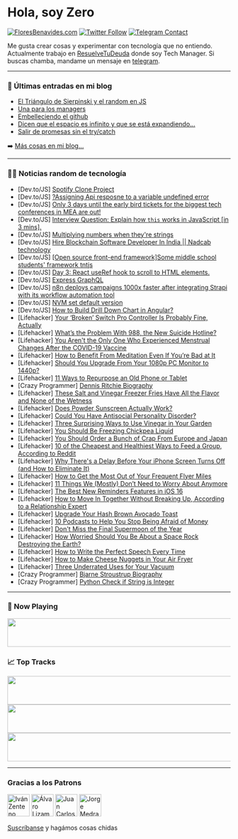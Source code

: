 # Hola, soy Zero

[![FloresBenavides.com](https://img.shields.io/website?down_message=oops&label=MiBlog&style=for-the-badge&up_message=online&url=https%3A%2F%2Ffloresbenavides.com)](https://floresbenavides.com) [![Twitter Follow](https://img.shields.io/twitter/follow/ZeroDragon?color=%231DA1F2&label=Follow&logo=twitter&logoColor=ffffff&style=for-the-badge)](https://twitter.com/zerodragon) [![Telegram Contact](https://img.shields.io/badge/escr%C3%ADbeme-ZeroDragon-%2326A5E4?style=for-the-badge&logo=telegram)](https://t.me/zerodragon)

Me gusta crear cosas y experimentar con tecnología que no entiendo.
Actualmente trabajo en [ResuelveTuDeuda](http://github.com/resuelve) donde soy Tech Manager.
Si buscas chamba, mandame un mensaje en [telegram](https://t.me/zerodragon).

---

### 📕 Últimas entradas en mi blog
<!-- BLOG-POST-LIST:START -->
- [El Triángulo de Sierpinski y el random en JS](https://floresbenavides.com/el-triangulo-de-sierpinski-y-el-random-en-js/)
- [Una para los managers](https://floresbenavides.com/una-para-los-managers/)
- [Embelleciendo el github](https://floresbenavides.com/embelleciendo-el-github/)
- [Dicen que el espacio es infinito y que se está expandiendo…](https://floresbenavides.com/dicen-que-el-espacio-es-infinito-y-que-se-esta-expandiendo/)
- [Salir de promesas sin el try/catch](https://floresbenavides.com/salir-de-promesas-sin-el-try-catch/)
<!-- BLOG-POST-LIST:END -->

➡️ [Más cosas en mi blog...](https://floresbenavides.com)

---

### 👨‍💻 Noticias random de tecnología
<!-- TECH-POSTS:START -->
- [Dev.to/JS] [Spotify Clone Project](https://dev.to/chiki1601/spotify-clone-project-e8)
- [Dev.to/JS] [?Assigning Api resposne to a variable undefined error](https://dev.to/hamsof/assigning-api-resposne-to-a-variable-undefined-error-235m)
- [Dev.to/JS] [Only 3 days until the early bird tickets for the biggest tech conferences in MEA are out!](https://dev.to/essaydyoumayma/only-3-days-until-the-early-bird-tickets-for-the-biggest-tech-conferences-in-mea-are-out-4k8c)
- [Dev.to/JS] [Interview Question: Explain how `this` works in JavaScript [in 3 mins].](https://dev.to/anewman15/interview-question-explain-how-this-works-in-javascript-in-mins-1cfo)
- [Dev.to/JS] [Multiplying numbers when they&#39;re strings](https://dev.to/mellen/multiplying-numbers-when-theyre-strings-16nk)
- [Dev.to/JS] [Hire Blockchain Software Developer In India || Nadcab technology](https://dev.to/nadcab1/hire-blockchain-software-developer-in-india-nadcab-technology-291h)
- [Dev.to/JS] [[Open source front-end framework]Some middle school students&#39; framework tntjs](https://dev.to/sheepbox8646/open-source-front-end-frameworksome-middle-school-students-framework-tntjs-5bl5)
- [Dev.to/JS] [Day 3: React useRef hook to scroll to HTML elements.](https://dev.to/nicklane/day-3-react-useref-hook-to-scroll-to-html-elements-5ake)
- [Dev.to/JS] [Express GraphQL](https://dev.to/ckmonish2000/express-graphql-n7b)
- [Dev.to/JS] [n8n deploys campaigns 1000x faster after integrating Strapi with its workflow automation tool](https://dev.to/strapi/n8n-deploys-campaigns-1000x-faster-after-integrating-strapi-with-its-workflow-automation-tool-46fo)
- [Dev.to/JS] [NVM set default version](https://dev.to/dailydevtips1/nvm-set-default-version-1g3f)
- [Dev.to/JS] [How to Build Drill Down Chart in Angular?](https://dev.to/vishwas/how-to-build-drill-down-chart-in-angular-4067)
- [Lifehacker] [Your ‘Broken’ Switch Pro Controller Is Probably Fine, Actually](https://lifehacker.com/your-broken-switch-pro-controller-is-probably-fine-a-1849196385)
- [Lifehacker] [What’s the Problem With 988, the New Suicide Hotline?](https://lifehacker.com/what-s-the-problem-with-988-the-new-suicide-hotline-1849196885)
- [Lifehacker] [You Aren&#39;t the Only One Who Experienced Menstrual Changes After the COVID-19 Vaccine](https://lifehacker.com/you-arent-the-only-one-who-experienced-menstrual-change-1849196811)
- [Lifehacker] [How to Benefit From Meditation Even If You’re Bad at It](https://lifehacker.com/how-to-benefit-from-meditation-even-if-you-re-bad-at-it-1849196719)
- [Lifehacker] [Should You Upgrade From Your 1080p PC Monitor to 1440p?](https://lifehacker.com/should-you-upgrade-from-your-1080p-pc-monitor-to-1440p-1849196603)
- [Lifehacker] [11 Ways to Repurpose an Old Phone or Tablet](https://lifehacker.com/11-ways-to-repurpose-an-old-phone-or-tablet-1849190602)
- [Crazy Programmer] [Dennis Ritchie Biography](https://www.thecrazyprogrammer.com/2022/07/dennis-ritchie-biography.html)
- [Lifehacker] [These Salt and Vinegar Freezer Fries Have All the Flavor and None of the Wetness](https://lifehacker.com/these-salt-and-vinegar-freezer-fries-have-all-the-flavo-1849195561)
- [Lifehacker] [Does Powder Sunscreen Actually Work?](https://lifehacker.com/does-powder-sunscreen-actually-work-1849195592)
- [Lifehacker] [Could You Have Antisocial Personality Disorder?](https://lifehacker.com/could-you-have-antisocial-personality-disorder-1849195227)
- [Lifehacker] [Three Surprising Ways to Use Vinegar in Your Garden](https://lifehacker.com/three-surprising-ways-to-use-vinegar-in-your-garden-1849195416)
- [Lifehacker] [You Should Be Freezing Chickpea Liquid](https://lifehacker.com/you-should-be-freezing-chickpea-liquid-1849193948)
- [Lifehacker] [You Should Order a Bunch of Crap From Europe and Japan](https://lifehacker.com/you-should-order-a-bunch-of-shit-from-europe-and-japan-1849194362)
- [Lifehacker] [10 of the Cheapest and Healthiest Ways to Feed a Group, According to Reddit](https://lifehacker.com/10-of-the-cheapest-and-healthiest-ways-to-feed-a-group-1849191549)
- [Lifehacker] [Why There&#39;s a Delay Before Your iPhone Screen Turns Off &lpar;and How to Eliminate It&rpar;](https://lifehacker.com/why-theres-a-delay-before-your-iphone-screen-turns-off-1849193703)
- [Lifehacker] [How to Get the Most Out of Your Frequent Flyer Miles](https://lifehacker.com/how-to-get-the-most-out-of-your-frequent-flyer-miles-1849193486)
- [Lifehacker] [11 Things We &lpar;Mostly&rpar; Don’t Need to Worry About Anymore](https://lifehacker.com/11-things-we-mostly-don-t-need-to-worry-about-anymore-1849192865)
- [Lifehacker] [The Best New Reminders Features in iOS 16](https://lifehacker.com/the-best-new-reminders-features-in-ios-16-1849193410)
- [Lifehacker] [How to Move In Together Without Breaking Up, According to a Relationship Expert](https://lifehacker.com/how-to-move-in-together-without-breaking-up-according-1849192173)
- [Lifehacker] [Upgrade Your Hash Brown Avocado Toast](https://lifehacker.com/upgrade-your-hash-brown-avocado-toast-1849192200)
- [Lifehacker] [10 Podcasts to Help You Stop Being Afraid of Money](https://lifehacker.com/10-podcasts-to-help-you-stop-being-afraid-of-money-1849192944)
- [Lifehacker] [Don&#39;t Miss the Final Supermoon of the Year](https://lifehacker.com/dont-miss-the-final-supermoon-of-the-year-1849190965)
- [Lifehacker] [How Worried Should You Be About a Space Rock Destroying the Earth?](https://lifehacker.com/how-worried-should-you-be-about-a-space-rock-destroying-1849190978)
- [Lifehacker] [How to Write the Perfect Speech Every Time](https://lifehacker.com/how-to-write-the-perfect-speech-every-time-1849191341)
- [Lifehacker] [How to Make Cheese Nuggets in Your Air Fryer](https://lifehacker.com/how-to-make-cheese-nuggets-in-your-air-fryer-1849191120)
- [Lifehacker] [Three Underrated Uses for Your Vacuum](https://lifehacker.com/three-underrated-uses-for-your-vacuum-1849190450)
- [Crazy Programmer] [Bjarne Stroustrup Biography](https://www.thecrazyprogrammer.com/2022/07/bjarne-stroustrup-biography.html)
- [Crazy Programmer] [Python Check if String is Integer](https://www.thecrazyprogrammer.com/2022/07/python-check-if-string-is-integer.html)<!-- TECH-POSTS:END -->

---

### 🎵 Now Playing
<a href="https://spotify-now-playing-dun.vercel.app/now-playing?open"><img src="https://spotify-now-playing-dun.vercel.app/now-playing" width="540" height="64"></a>

### 📈 Top Tracks
<a href="https://spotify-now-playing-dun.vercel.app/top-tracks?i=1&open"><img src="https://spotify-now-playing-dun.vercel.app/top-tracks?i=1" width="540" height="64"></a>
<a href="https://spotify-now-playing-dun.vercel.app/top-tracks?i=2&open"><img src="https://spotify-now-playing-dun.vercel.app/top-tracks?i=2" width="540" height="64"></a>
<a href="https://spotify-now-playing-dun.vercel.app/top-tracks?i=3&open"><img src="https://spotify-now-playing-dun.vercel.app/top-tracks?i=3" width="540" height="64"></a>

---

### Gracias a los Patrons
[<img src="https://avatars.githubusercontent.com/u/243380?v=4" alt="Iván Zenteno" width="50px">](https://github.com/k001) [<img src="https://avatars.githubusercontent.com/u/19955639?v=4" alt="Álvaro Lizama" width="50px">](https://github.com/alvarolizama) [<img src="https://avatars.githubusercontent.com/u/2718753?v=4" alt="Juan Carlos Ruiz" width="50px">](https://github.com/JuanCrg90) [<img src="https://avatars.githubusercontent.com/u/37025?v=4" alt="Jorge Medrano" width="50px">](https://github.com/h1pp1e) 

[Suscríbanse](https://www.patreon.com/zerodragon) y hagámos cosas chidas
